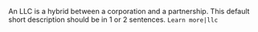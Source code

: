 An LLC is a hybrid between a corporation and a partnership. This default short description should be in 1 or 2 sentences. `Learn more|llc`
